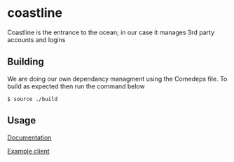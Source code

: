 coastline
=========

Coastline is the entrance to the ocean; in our case it manages 3rd party accounts and logins

## Building

We are doing our own dependancy managment using the Comedeps file. To build as expected then run the command below

```
$ source ./build
```

## Usage

[Documentation](docs/README.md)


[Example client](docs/oauth_test_client.go)
